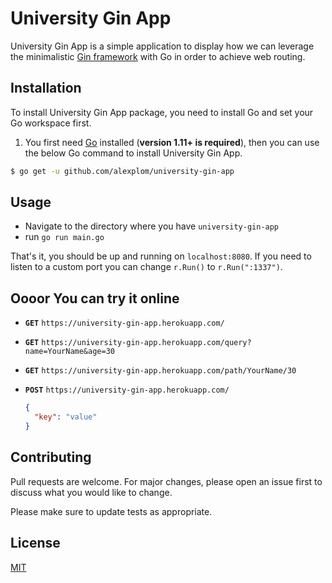 # University Gin App

University Gin App is a simple application to display how we can leverage the minimalistic [Gin framework](https://github.com/gin-gonic/gin) with Go in order to achieve web routing.

## Installation

To install University Gin App package, you need to install Go and set your Go workspace first.

1. You first need [Go](https://golang.org/) installed (**version 1.11+ is required**), then you can use the below Go command to install University Gin App.

```sh
$ go get -u github.com/alexplom/university-gin-app
```

## Usage

- Navigate to the directory where you have `university-gin-app`
- run `go run main.go`

That's it, you should be up and running on `localhost:8080`. If you need to listen to a custom port you can change `r.Run()` to `r.Run(":1337")`.

## **Oooor You can try it online**

- **`GET`**
  `https://university-gin-app.herokuapp.com/`

- **`GET`**
  `https://university-gin-app.herokuapp.com/query?name=YourName&age=30`

- **`GET`**
  `https://university-gin-app.herokuapp.com/path/YourName/30`

- **`POST`**
  `https://university-gin-app.herokuapp.com/`
  ```json
  {
    "key": "value"
  }
  ```

## Contributing

Pull requests are welcome. For major changes, please open an issue first to discuss what you would like to change.

Please make sure to update tests as appropriate.

## License

[MIT](https://choosealicense.com/licenses/mit/)
